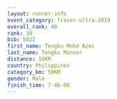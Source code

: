```yaml
---
layout: runner-info 
event_category: fraser-ultra-2019 
overall_rank: 40
rank: 30
bib: 5022
first_name: Tengku Mohd Azmi
last_name: Tengku Mansor
distance: 50KM
country: Philippines
category_km: 50KM
gender: Male
finish_time: 7-46-00
---
```

